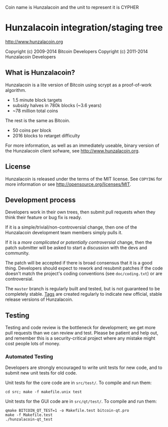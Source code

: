 Coin name is Hunzalacoin and the unit to represent it is CYPHER

Hunzalacoin integration/staging tree
================================

http://www.hunzalacoin.org

Copyright (c) 2009-2014 Bitcoin Developers
Copyright (c) 2011-2014 Hunzalacoin Developers

What is Hunzalacoin?
----------------

Hunzalacoin is a lite version of Bitcoin using scrypt as a proof-of-work algorithm.
 - 1.5 minute block targets
 - subsidy halves in 780k blocks (~3.6 years)
 - ~78 million total coins

The rest is the same as Bitcoin.
 - 50 coins per block
 - 2016 blocks to retarget difficulty

For more information, as well as an immediately useable, binary version of
the Hunzalacoin client sofware, see http://www.hunzalacoin.org.

License
-------

Hunzalacoin is released under the terms of the MIT license. See `COPYING` for more
information or see http://opensource.org/licenses/MIT.

Development process
-------------------

Developers work in their own trees, then submit pull requests when they think
their feature or bug fix is ready.

If it is a simple/trivial/non-controversial change, then one of the Hunzalacoin
development team members simply pulls it.

If it is a *more complicated or potentially controversial* change, then the patch
submitter will be asked to start a discussion with the devs and community.

The patch will be accepted if there is broad consensus that it is a good thing.
Developers should expect to rework and resubmit patches if the code doesn't
match the project's coding conventions (see `doc/coding.txt`) or are
controversial.

The `master` branch is regularly built and tested, but is not guaranteed to be
completely stable. [Tags](https://github.com/hunzalacoin-project/hunzalacoin/tags) are created
regularly to indicate new official, stable release versions of Hunzalacoin.

Testing
-------

Testing and code review is the bottleneck for development; we get more pull
requests than we can review and test. Please be patient and help out, and
remember this is a security-critical project where any mistake might cost people
lots of money.

### Automated Testing

Developers are strongly encouraged to write unit tests for new code, and to
submit new unit tests for old code.

Unit tests for the core code are in `src/test/`. To compile and run them:

    cd src; make -f makefile.unix test

Unit tests for the GUI code are in `src/qt/test/`. To compile and run them:

    qmake BITCOIN_QT_TEST=1 -o Makefile.test bitcoin-qt.pro
    make -f Makefile.test
    ./hunzalacoin-qt_test

